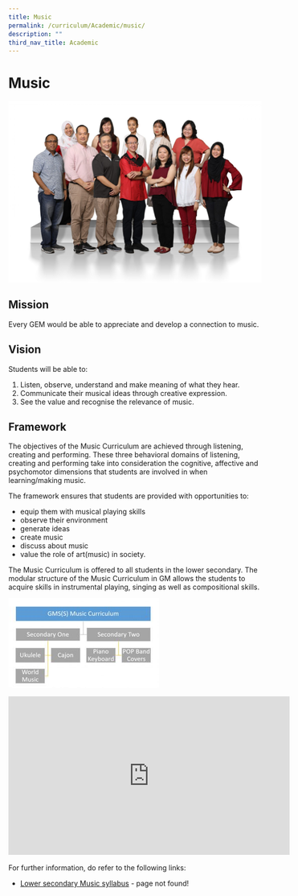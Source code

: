 ```yaml
---
title: Music
permalink: /curriculum/Academic/music/
description: ""
third_nav_title: Academic
---
```

# **Music**

![](/images/Aesthetics-Craft-N-Technology-1536x1097.jpg)

Mission
-------

Every GEM would be able to appreciate and develop a connection to music.

Vision
------

Students will be able to:

1.  Listen, observe, understand and make meaning of what they hear.
2.  Communicate their musical ideas through creative expression.
3.  See the value and recognise the relevance of music.

Framework
---------

The objectives of the Music Curriculum are achieved through listening, creating and performing. These three behavioral domains of listening, creating and performing take into consideration the cognitive, affective and psychomotor dimensions that students are involved in when learning/making music.

The framework ensures that students are provided with opportunities to:

*   equip them with musical playing skills
*   observe their environment
*   generate ideas
*   create music
*   discuss about music
*   value the role of art(music) in society.

The Music Curriculum is offered to all students in the lower secondary. The modular structure of the Music Curriculum in GM allows the students to acquire skills in instrumental playing, singing as well as compositional skills.

![](/images/music-300x178.jpg)

<iframe width="560" height="315" src="https://www.youtube.com/embed/2Jxwx2-flz4" title="YouTube video player" frameborder="0" allow="accelerometer; autoplay; clipboard-write; encrypted-media; gyroscope; picture-in-picture" allowfullscreen></iframe>

For further information, do refer to the following links:

*   [Lower secondary Music syllabus](https://www.moe.gov.sg/docs/default-source/document/education/syllabuses/arts-education/files/2015_Music_Teaching_and_Learning_Syllabus_(Primary_and_Lower_Secondary).pdf) - page not found!
